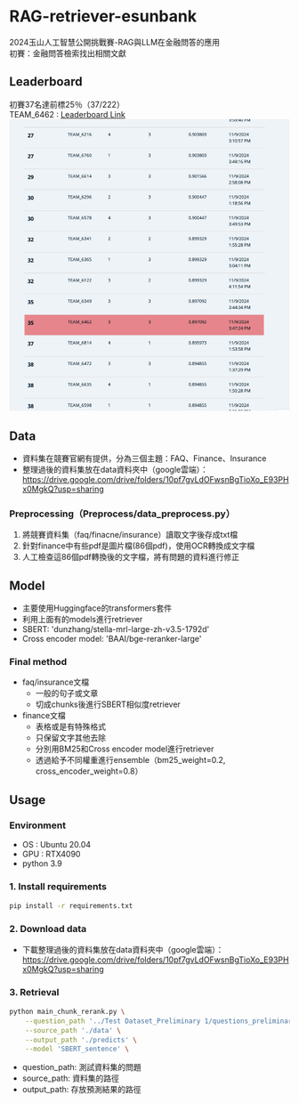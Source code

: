 # RAG-retriever-esunbank
2024玉山人工智慧公開挑戰賽-RAG與LLM在金融問答的應用  
初賽：金融問答檢索找出相關文獻

## Leaderboard
初賽37名達前標25％（37/222）  
TEAM_6462 : 
[Leaderboard Link](https://tbrain.trendmicro.com.tw/Competitions/Details/37)  
![image](https://github.com/stevenlinlinlin/RAG-retriever-esunbank/blob/main/pictures/Leaderboard.png)

## Data
- 資料集在競賽官網有提供，分為三個主題：FAQ、Finance、Insurance
- 整理過後的資料集放在data資料夾中（google雲端）：https://drive.google.com/drive/folders/10pf7gvLdOFwsnBgTioXo_E93PHx0MgkQ?usp=sharing
### Preprocessing（Preprocess/data_preprocess.py）
1. 將競賽資料集（faq/finacne/insurance）讀取文字後存成txt檔
2. 針對finance中有些pdf是圖片檔(86個pdf)，使用OCR轉換成文字檔
3. 人工檢查這86個pdf轉換後的文字檔，將有問題的資料進行修正

## Model
- 主要使用Huggingface的transformers套件
- 利用上面有的models進行retriever
- SBERT: 'dunzhang/stella-mrl-large-zh-v3.5-1792d'
- Cross encoder model: 'BAAI/bge-reranker-large'
### Final method
- faq/insurance文檔
    - 一般的句子或文章
    - 切成chunks後進行SBERT相似度retriever
-  finance文檔
    - 表格或是有特殊格式
    - 只保留文字其他去除
    - 分別用BM25和Cross encoder model進行retriever
    - 透過給予不同權重進行ensemble（bm25_weight=0.2, cross_encoder_weight=0.8）

## Usage
### Environment
- OS : Ubuntu 20.04
- GPU : RTX4090
- python 3.9

### 1. Install requirements
```bash
pip install -r requirements.txt
```

### 2. Download data
- 下載整理過後的資料集放在data資料夾中（google雲端）：https://drive.google.com/drive/folders/10pf7gvLdOFwsnBgTioXo_E93PHx0MgkQ?usp=sharing

### 3. Retrieval
```bash
python main_chunk_rerank.py \
    --question_path '../Test Dataset_Preliminary 1/questions_preliminary.json' \
    --source_path './data' \
    --output_path './predicts' \
    --model 'SBERT_sentence' \
```
- question_path: 測試資料集的問題
- source_path: 資料集的路徑
- output_path: 存放預測結果的路徑
